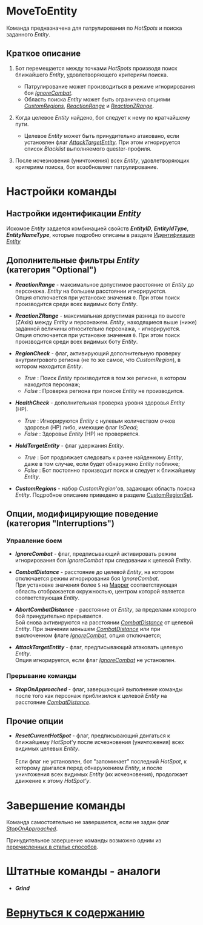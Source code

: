 # **MoveToEntity**

Команда предназначена для патрулирования по *HotSpots* и поиска заданного *Entity*.

## **Краткое описание**

1. Бот перемещается между точками *HotSpots* производя поиск ближайшего *Entity*, удовлетворяющего критериям поиска. <br/>
   - Патрулирование может производиться в режиме игнорирования боя [*IgnoreCombat*](#ref-IgnoreCombat).<br/>
   - Область поиска *Entity* может быть ограничена опциями [*CustomRegions*](#ref-CustomRegions),  [*ReactionRange*](#ref-ReactionRange) и [*ReactionZRange*](#ref-ReactionZRange).

2. Когда целевое *Entity* найдено, бот следует к нему по кратчайшему пути.
   - Целевое *Entity* может быть принудительно атаковано, если установлен флаг [*AttackTargetEntity*](#ref-AttackTargetEntity). При этом игнорируется список *Blacklist* выполняемого quester-профиля.

3. После исчезновения (уничтожения) всех *Entity*, удовлетворяющих критериям поиска, бот возобновляет патрулирование.


# **Настройки команды**

## **Настройки идентификации *Entity***
Искомое *Entity* задается комбинацией свойств ***EntityID***, ***EntityIdType***, ***EntityNameType***, которые подробно описаны в разделе [Идентификация *Entity*](../../General/EntityIdentification-RU.md)


## **Дополнительные фильтры *Entity* <br/>(категория "Optional")**

- <a name ="ref-ReactionRange"></a>***ReactionRange*** - максимальное допустимое расстояние от *Entity* до персонажа. *Entity* на большем расстоянии игнорируются.<br/>
Опция отключается при установке значения ``0``. При этом поиск производится среди всех видимых боту *Entity*.

- <a name ="ref-ReactionZRange"></a>***ReactionZRange*** - максимальная допустимая разница по высоте (ZAxis) между *Entity* и персонажем. *Entity*, находящиеся выше (ниже) заданной величины относительно персонажа, - игнорируются. <br/>
Опция отключается при установке значения ``0``. При этом поиск производится среди всех видимых боту *Entity*.

- <a name ="ref-RegionCheck"></a>***RegionCheck*** - флаг, активирующий дополнительную проверку внутриигрового региона (не то же самое, что *CustomRegion*), в котором находится *Entity*.
  + *True* : Поиск *Entity* производится в том же регионе, в котором находится персонаж;
  + *False* : Проверка региона при поиске *Entity* не производится.

- <a name ="ref-HealthCheck"></a>***HealthCheck*** - дополнительная проверка уровня здоровья *Entity* (HP).
  + *True* : Игнорируются *Entity* с нулевым количеством очков здоровья (HP) либо, имеющие флаг *IsDead*;
  + *False* : Здоровье *Entity* (HP) не проверяется.

- <a name ="ref-HoldTargetEntity"></a>***HoldTargetEntity*** - флаг удержания *Entity*.
   + *True* : Бот продолжает следовать к ранее найденному *Entity*, даже в том случае, если будет обнаружено *Entity* поближе;
   + *False* : Бот постоянно производит поиск и следует к ближайшему *Entity*.

- <a name ="ref-CustomRegions"></a>***CustomRegions*** - набор *CustomRegion*'ов, задающих область поиска *Entity*. Подробное описание приведено в разделе [CustomRegionSet](../../General/CustomRegionSet-RU.md).

## **Опции, модифицирующие поведение <br/>(категория "Interruptions")**
### **Управление боем**
- <a name ="ref-IgnoreCombat"></a>***IgnoreCombat*** - флаг, предписывающий активировать режим игнорирования боя *IgnoreCombat* при следовании к целевой *Entity*.

- <a name ="ref-CombatDistance"></a>***CombatDistance*** - расстояние до целевой *Entity*, на котором отключается режим игнорирования боя *IgnoreCombat*. <br/>
При установке значения более ``5`` на [Mapper](../../Patches/Mapper/Mapper-RU.md) соответствующая область отображается окружностью, центром которой является соответствующая *Entity*.

- <a name ="ref-AbortCombatDistance"></a>***AbortCombatDistance*** - расстояние от *Entity*, за пределами которого бой принудительно прерывается. <br/>
Бой снова активируются на расстоянии [*CombatDistance*](#ref-CombatDistance) от целевой *Entity*. При значении меньшем [*CombatDistance*](#ref-CombatDistance) или при выключенном флаге [*IgnoreCombat*](#ref-IgnoreCombat), опция отключается;

- <a name ="ref-AttackTargetEntity"></a> ***AttackTargetEntity*** - флаг, предписывающий атаковать целевую *Entity*. <br/>
Опция игнорируется, если флаг [*IgnoreCombat*](#ref-IgnoreCombat) не установлен.

### **Прерывание команды**
- <a name ="ref-StopOnApproached"></a>***StopOnApproached*** - флаг, завершающий выполнение команды после того как персонаж приблизился к целевой *Entity* на расстояние [*CombatDistance*](#ref-CombatDistance).

## **Прочие опции**
- <a name ="ref-ResetCurrentHotSpot"></a>***ResetCurrentHotSpot*** - флаг, предписывающий двигаться к ближайшему *HotSpot*'у после исчезновения (уничтожения) всех видимых целевых *Entity*.<br/>  
Если флаг не установлен, бот "запоминает" последний *HotSpot*, к которому двигался перед обнаружением *Entity*, и после уничтожения всех видимых *Entity* (их исчезновения), продолжает движение к этому *HotSpot'у*.

# **Завершение команды**

Команда самостоятельно не завершается, если не задан флаг [*StopOnApproached*](#ref-StopOnApproached).

Принудительное завершение команды возможно одним из [перечисленных в статье способов](./../../General/ForcedQuesterActionTermination-RU.md).


# **Штатные команды - аналоги**

- ***Grind***



# [Вернуться к содержанию](../../index.md)